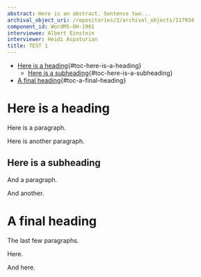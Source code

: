 ```yaml
---
abstract: Here is an abstract. Sentence two...
archival_object_uri: /repositories/2/archival_objects/117934
component_id: WordMS-OH-1901
interviewee: Albert Einstein
interviewer: Heidi Aspaturian
title: TEST 1
---
```


-   [Here is a heading](#here-is-a-heading){#toc-here-is-a-heading}
    -   [Here is a
        subheading](#here-is-a-subheading){#toc-here-is-a-subheading}
-   [A final heading](#a-final-heading){#toc-a-final-heading}

# Here is a heading

Here is a paragraph.

Here is another paragraph.

## Here is a subheading

And a paragraph.

And another.

# A final heading

The last few paragraphs.

Here.

And here.
